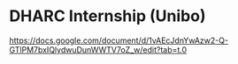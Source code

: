 # DHARC Internship (Unibo)
https://docs.google.com/document/d/1vAEcJdnYwAzw2-Q-GTlPM7bxIQlydwuDunWWTV7oZ_w/edit?tab=t.0
